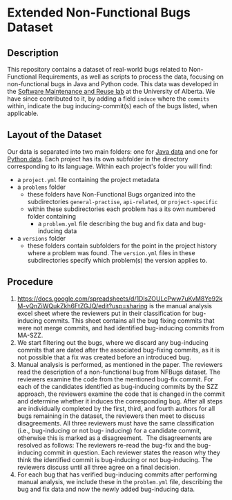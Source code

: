 
# Extended Non-Functional Bugs Dataset

## Description
This repository contains a dataset of real-world bugs related to Non-Functional Requirements, as well as scripts to process the data, focusing on non-functional bugs in Java and Python code. This data was developed in the [Software Maintenance and Reuse lab](https://sarahnadi.org/smr/) at the University of Alberta. We have since contributed to it, by adding a field `induce` where the `commits` within, indicate the bug inducing-commit(s) each of the bugs listed, when applicable.

## Layout of the Dataset 

Our data is separated into two main folders: one for [Java data](/java-data) and one for [Python data](/py-data).
Each project has its own subfolder in the directory corresponding to its language. Within each project's folder you will find:

- a `project.yml` file containing the project metadata
- a `problems` folder 
    - these folders have Non-Functional Bugs organized into the subdirectories `general-practise`, `api-related`, or `project-specific`
    - within these subdirectories each problem has a its own numbered folder containing
        - a `problem.yml` file describing the bug and fix data and bug-inducing data
- a `versions` folder
    - these folders contain subfolders for the point in the project history where a problem was found. The `version.yml` files in these subdirectories specify which problem(s) the version applies to.

## Procedure
1. https://docs.google.com/spreadsheets/d/1DlsZOULcPww7uKvM8Ye92kM-vQnZiWQukZkh6FtZGJQ/edit?usp=sharing is the manual analysis excel sheet where the reviewers put in their classification for bug-inducing commits. This sheet contains all the bug fixing commits that were not merge commits, and had identified bug-inducing commits from MA-SZZ.
2. We start filtering out the bugs, where we discard any bug-inducing commits that are dated after the associated bug-fixing commits, as it is not possible that a fix was created before an introduced bug.
3. Manual analysis is performed, as mentioned in the paper. The reviewers read the description of a non-functional bug from NFBugs dataset. The reviewers examine the code from the mentioned bug-fix commit. For each of the candidates identified as bug-inducing commits by the SZZ approach, the reviewers examine the code that is changed in the commit and determine whether it induces the corresponding bug. After all steps are individually completed by the first, third, and fourth authors for all bugs remaining in the dataset, the reviewers then meet to discuss disagreements. All three reviewers must have the same classification (i.e., bug-inducing or not bug- inducing) for a candidate commit, otherwise this is marked as a disagreement.  The disagreements are resolved as follows: The reviewers re-read the bug-fix and the bug-inducing commit in question. Each reviewer states the reason why they think the identified commit is bug-inducing or not bug-inducing. The reviewers discuss until all three agree on a final decision.
4. For each bug that has verified bug-inducing commits after performing manual analysis, we include these in the  `problem.yml` file, describing the bug and fix data and now the newly added bug-inducing data.


        


